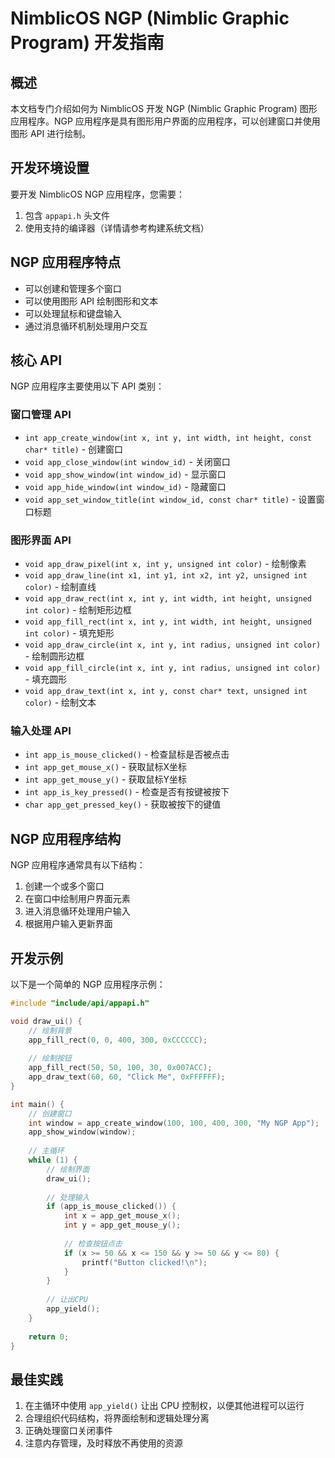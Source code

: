# NimblicOS NGP (Nimblic Graphic Program) 开发指南

## 概述

本文档专门介绍如何为 NimblicOS 开发 NGP (Nimblic Graphic Program) 图形应用程序。NGP 应用程序是具有图形用户界面的应用程序，可以创建窗口并使用图形 API 进行绘制。

## 开发环境设置

要开发 NimblicOS NGP 应用程序，您需要：

1. 包含 `appapi.h` 头文件
2. 使用支持的编译器（详情请参考构建系统文档）

## NGP 应用程序特点

- 可以创建和管理多个窗口
- 可以使用图形 API 绘制图形和文本
- 可以处理鼠标和键盘输入
- 通过消息循环机制处理用户交互

## 核心 API

NGP 应用程序主要使用以下 API 类别：

### 窗口管理 API

- `int app_create_window(int x, int y, int width, int height, const char* title)` - 创建窗口
- `void app_close_window(int window_id)` - 关闭窗口
- `void app_show_window(int window_id)` - 显示窗口
- `void app_hide_window(int window_id)` - 隐藏窗口
- `void app_set_window_title(int window_id, const char* title)` - 设置窗口标题

### 图形界面 API

- `void app_draw_pixel(int x, int y, unsigned int color)` - 绘制像素
- `void app_draw_line(int x1, int y1, int x2, int y2, unsigned int color)` - 绘制直线
- `void app_draw_rect(int x, int y, int width, int height, unsigned int color)` - 绘制矩形边框
- `void app_fill_rect(int x, int y, int width, int height, unsigned int color)` - 填充矩形
- `void app_draw_circle(int x, int y, int radius, unsigned int color)` - 绘制圆形边框
- `void app_fill_circle(int x, int y, int radius, unsigned int color)` - 填充圆形
- `void app_draw_text(int x, int y, const char* text, unsigned int color)` - 绘制文本

### 输入处理 API

- `int app_is_mouse_clicked()` - 检查鼠标是否被点击
- `int app_get_mouse_x()` - 获取鼠标X坐标
- `int app_get_mouse_y()` - 获取鼠标Y坐标
- `int app_is_key_pressed()` - 检查是否有按键被按下
- `char app_get_pressed_key()` - 获取被按下的键值

## NGP 应用程序结构

NGP 应用程序通常具有以下结构：

1. 创建一个或多个窗口
2. 在窗口中绘制用户界面元素
3. 进入消息循环处理用户输入
4. 根据用户输入更新界面

## 开发示例

以下是一个简单的 NGP 应用程序示例：

```c
#include "include/api/appapi.h"

void draw_ui() {
    // 绘制背景
    app_fill_rect(0, 0, 400, 300, 0xCCCCCC);
    
    // 绘制按钮
    app_fill_rect(50, 50, 100, 30, 0x007ACC);
    app_draw_text(60, 60, "Click Me", 0xFFFFFF);
}

int main() {
    // 创建窗口
    int window = app_create_window(100, 100, 400, 300, "My NGP App");
    app_show_window(window);
    
    // 主循环
    while (1) {
        // 绘制界面
        draw_ui();
        
        // 处理输入
        if (app_is_mouse_clicked()) {
            int x = app_get_mouse_x();
            int y = app_get_mouse_y();
            
            // 检查按钮点击
            if (x >= 50 && x <= 150 && y >= 50 && y <= 80) {
                printf("Button clicked!\n");
            }
        }
        
        // 让出CPU
        app_yield();
    }
    
    return 0;
}
```

## 最佳实践

1. 在主循环中使用 `app_yield()` 让出 CPU 控制权，以便其他进程可以运行
2. 合理组织代码结构，将界面绘制和逻辑处理分离
3. 正确处理窗口关闭事件
4. 注意内存管理，及时释放不再使用的资源
